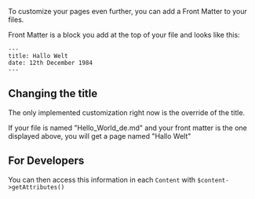 To customize your pages even further, you can add a Front Matter to your files.

Front Matter is a block you add at the top of your file and looks like this:

    ---
    title: Hallo Welt
    date: 12th December 1984
    ---

## Changing the title

The only implemented customization right now is the override of the title.

If your file is named "Hello_World_de.md" and your front matter is the one displayed above, you will get a page named "Hallo Welt"

## For Developers

You can then access this information in each `Content` with `$content->getAttributes()`
